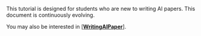 This tutorial is designed for students who are new to writing AI papers. This document is continuously evolving.



You may also be interested in [**[WritingAIPaper](https://github.com/hzwer/WritingAIPaper)**].
